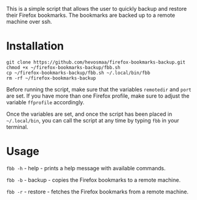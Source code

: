 This is a simple script that allows the user to quickly backup and
restore their Firefox bookmarks. The bookmarks are backed up to a
remote machine over ssh.

# Installation
    git clone https://github.com/hevosmaa/firefox-bookmarks-backup.git
    chmod +x ~/firefox-bookmarks-backup/fbb.sh
    cp ~/firefox-bookmarks-backup/fbb.sh ~/.local/bin/fbb
    rm -rf ~/firefox-bookmarks-backup

Before running the script, make sure that the variables `remotedir`
and `port` are set. If you have more than one Firefox profile, make
sure to adjust the variable `ffprofile` accordingly.

Once the variables are set, and once the script has been placed in
`~/.local/bin`, you can call the script at any time by typing `fbb` in
your terminal.

# Usage
`fbb -h` - help - prints a help message with available commands.

`fbb -b` - backup - copies the Firefox bookmarks to a remote machine.

`fbb -r` - restore - fetches the Firefox bookmarks from a remote machine.
